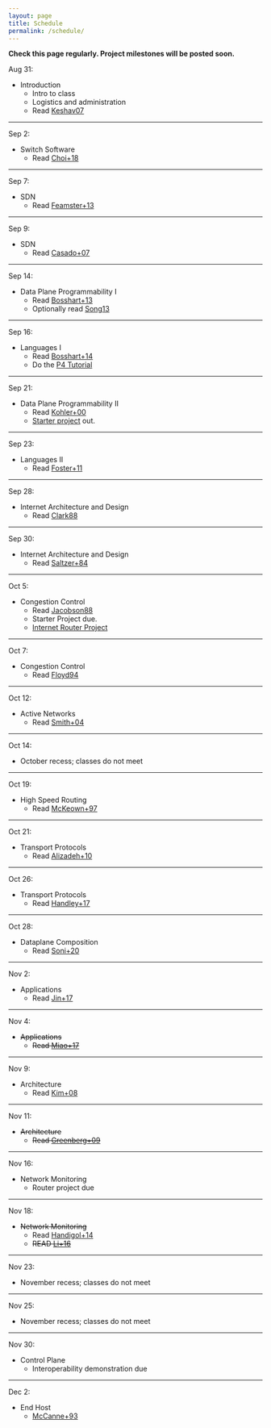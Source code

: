 ```yaml
---
layout: page
title: Schedule
permalink: /schedule/
---
```


<b>Check this page regularly. Project milestones will be posted soon.</b>


Aug 31:
* Introduction
    * Intro to class
    * Logistics and administration
    * Read [Keshav07](https://dl.acm.org/citation.cfm?id=1273458)

---

Sep 2:
* Switch Software
   *  Read [Choi+18](https://dl.acm.org/citation.cfm?id=3230546) 

---

Sep 7:
* SDN
    * Read [Feamster+13](https://dl.acm.org/citation.cfm?id=2602219)

---

Sep 9:
* SDN
    * Read [Casado+07](https://dl.acm.org/citation.cfm?id=1282382)

---

Sep 14:
* Data Plane Programmability I
   * Read [Bosshart+13](https://dl.acm.org/citation.cfm?id=2486011)
   * Optionally read [Song13](https://dl.acm.org/citation.cfm?id=2491190)

---

Sep 16:
* Languages I   
   * Read [Bosshart+14](https://dl.acm.org/citation.cfm?id=2656890)
   * Do the [P4 Tutorial](https://github.com/p4lang/tutorials)

---

Sep 21:
* Data Plane Programmability II
   * Read [Kohler+00](http://www.cs.princeton.edu/courses/archive/fall18/cos561/papers/Click00.pdf)
   * [Starter project](https://github.com/yale-build-a-router/switch-cache) out.

---

Sep 23:
* Languages II  
    * Read [Foster+11](https://dl.acm.org/citation.cfm?id=2034812)

---

Sep 28:
* Internet Architecture and Design
    * Read [Clark88](http://ccr.sigcomm.org/archive/1995/jan95/ccr-9501-clark.pdf)

---

Sep 30:
* Internet Architecture and Design
    * Read [Saltzer+84](https://dl.acm.org/citation.cfm?id=357402)

---

Oct 5:
* Congestion Control 
    * Read [Jacobson88](https://dl.acm.org/citation.cfm?id=52356)
    * Starter Project due. 
    * [Internet Router Project](https://yale-build-a-router.github.io/documentation/internet-router/)

---

Oct 7:
* Congestion Control 
    * Read [Floyd94](https://dl.acm.org/citation.cfm?id=205512)

---


Oct 12:
* Active Networks
    * Read [Smith+04](https://ieeexplore.ieee.org/document/1262565)

---

Oct 14:
* October recess; classes do not meet

---

Oct 19:
* High Speed Routing
    * Read [McKeown+97](https://ieeexplore.ieee.org/document/566194)

---

Oct 21:
* Transport Protocols
    * Read [Alizadeh+10](https://people.csail.mit.edu/alizadeh/papers/dctcp-sigcomm10.pdf)

---

Oct 26:
* Transport Protocols
    * Read [Handley+17](https://dl.acm.org/citation.cfm?id=3098825)

---

Oct 28:
* Dataplane Composition
    * Read [Soni+20](https://dl.acm.org/doi/abs/10.1145/3387514.3405872)

---

Nov 2:
* Applications
    * Read [Jin+17](https://dl.acm.org/citation.cfm?id=3132747.3132764)
    
---

Nov 4:
* <s>Applications</s>
    * <s>Read [Miao+17](https://dl.acm.org/citation.cfm?id=3098824&dl=ACM&coll=DL)</s>

---

Nov 9:
* Architecture
    * Read [Kim+08](http://www.cs.princeton.edu/courses/archive/fall18/cos561/papers/Seattle08.pdf)

---

Nov 11:
* <s>Architecture</s>
    * <s>Read [Greenberg+09](https://www.microsoft.com/en-us/research/publication/vl2-a-scalable-and-flexible-data-center-network/)</s>

---

Nov 16:

* Network Monitoring
   * Router project due

---

Nov 18:

* <s>Network Monitoring</s>
   * Read [Handigol+14](http://www.scs.stanford.edu/~dm/home/papers/handigol:netsight.pdf)
   * <s>READ [Li+16](https://www.usenix.org/node/194941)</s>

---

Nov 23:
* November recess; classes do not meet


---

Nov 25:
* November recess; classes do not meet


---

Nov 30:
* Control Plane
   * Interoperability demonstration due

---

Dec 2:
* End Host
   * [McCanne+93](https://www.usenix.org/legacy/publications/library/proceedings/sd93/mccanne.pdf)




<!--

Feb 20:
* Intoduction
    * Intro to class
    * Logistics and administration

---

Feb 22:
* Internet Architecture and Design
    * Read [Keshav07](https://dl.acm.org/citation.cfm?id=1273458)
    * Read [Clark88](http://ccr.sigcomm.org/archive/1995/jan95/ccr-9501-clark.pdf)
    * Read [Saltzer+84](https://dl.acm.org/citation.cfm?id=357402)

---

Feb 22:
* P4 Tutorial

---

Mar 1:
* P4 Tutorial

---

Mar 6
* Congestion Control I
    * Read [Jacobson88](https://dl.acm.org/citation.cfm?id=52356)
    * Read [Floyd94](https://dl.acm.org/citation.cfm?id=205512)
    * [Starter Project](https://github.com/usi-advanced-networking/switch-cache) Out

---

Mar 7:
* Lab

---

Mar 13:

* High Speed Routing
    * Read [McKeown+97](https://ieeexplore.ieee.org/document/566194)
    * Read [Waldvogel+97](https://dl.acm.org/citation.cfm?id=263136) 

---

Mar 14:
* Lab

---

Mar 20:
* Transport Protocols
    * Read [Handley+17](https://dl.acm.org/citation.cfm?id=3098825)
    * __Starter Project Due__

---

Mar 21:
* Lab
 
---

Mar 27:
* Topics 6: Active Networks
    * Read [Wetherall99](https://dl.acm.org/citation.cfm?id=319156) 
    * Read [Smith+04](https://ieeexplore.ieee.org/document/1262565)
    * __Project Out__

---

Mar 28:
* Lab


---

Apr 3:
* Topics 7: SDN
    * Soul&eacute; travelling
    * Read [Feamster+13](https://dl.acm.org/citation.cfm?id=2602219)
    * Read [Casado+07](https://dl.acm.org/citation.cfm?id=1282382)
    * __Project Work Plan Due__


---

Apr 4
* Lab
    * Soul&eacute; travelling

---

Apr 10
* Topics 8: Data Plane Programmability
    * Read [Bosshart+13](https://dl.acm.org/citation.cfm?id=2486011)


---

Apr 11
* Lab

---

Apr 17
* Topics 9: Languages
    * Read [Foster+11](https://dl.acm.org/citation.cfm?id=2034812)
    * Optionally Read [Bosshart+14](https://dl.acm.org/citation.cfm?id=2656890)

---

Apr 18:
* Easter (No Class) 

---

Apr 24:
* Easter (No Class) 

---

Apr 25:
* Easter (No Class) 

---

May 1
* Labour Day (No Class) 

---

May 2
* Topics 10: Applications
    * Read [Jin+17](https://dl.acm.org/citation.cfm?id=3132747.3132764)
    * Optionally Read [Miao+17](https://dl.acm.org/citation.cfm?id=3098824&dl=ACM&coll=DL)

---

May 8
* Lab

---

May 9
* Lab

---

May 15
* Lab

---

May 16
* Lab
    * ** __Complete Data-Plane and Control-Plane Implementations Due__
    * ** __Interoperability Proposal Due__

---

May 22
* Topics 11: Switch Software
    *  Read [Choi+18](https://dl.acm.org/citation.cfm?id=3230546) 

---

May 23
* Lab
* __Final project due__

---

May 29
* Lab
* __Final demonstrations and presentations__

---









April 2nd:
* Lecture 1 Topics:
    * Intro to class
    * Logistics and administration
* **Due by 11:59 PM:** [Course Application](https://goo.gl/forms/nJXtf9csQokQFvD23) 

---

April 3rd:
* Instructors will send out application results by 5PM

---

April 4th:
* Lecture 2 Topics:
    * P4 Introduction and Motivation
    * P4 Langauge Basics
    * Hands on learning with P4 - Please complete the Getting Started portion of the [P4 Mininet exercises]({{ site.baseurl }}/deliverables/p4-mininet) before class, and bring your laptops with you 

---

April 6th:
* **Due by 11:59 PM:** [Getting Started]({{ site.baseurl }}/deliverables/getting-started)

---

April 9th:
* Lecture 3 Topics:
    * Finish P4 Language Overiew
    * Intro to NetFPGA
    * P4->NetFPGA Workflow Overview

---

April 10th:
* **Due by 11:59PM:** [P4 Mininet exercises]({{ site.baseurl }}/deliverables/p4-mininet)
* **Due by 11:59PM:** [P4->NetFPGA exercises]({{ site.baseurl }}/deliverables/p4-netfpga-tutorials)

---

April 16th:
* Lecture 4:
    * Guest Lecture - P4 Applications

---

April 18th:
* Lecture 5 Topics:
    * Intro to FPGA development
    * Basic hardware design
    * Running simulations
    * Timing constraints

---

April 24th:
* **Due by 11:59PM:** [Complete Data-Plane and Control-Plane Implementations]({{ site.baseurl }}/deliverables/baseline-tests)

---

April 27th:
* **Due by 11:59PM:** [Interoperability test proposal (one document from entire class)]({{ site.baseurl }}/deliverables/interoperability-proposal)

---

May 2nd:
* **Due by 11:59PM:** [Proposal for design challenge project]({{ site.baseurl }}/deliverables/design-challenge)

---

May 9th (Gates 325):
* Interoperability test

---

May 24th:
* **Due by 11:59PM:** [Design challenge progress report]({{ site.baseurl }}/deliverables/progress-report)

---

June 13th @ 3:30PM in Gates 358:
* [Final demonstrations and presentations]({{ site.baseurl }}/deliverables/final-demo)



-->
